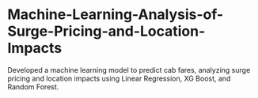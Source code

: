 # Machine-Learning-Analysis-of-Surge-Pricing-and-Location-Impacts
Developed a machine learning model to predict cab fares, analyzing surge pricing and location impacts using Linear Regression, XG Boost, and Random Forest.
